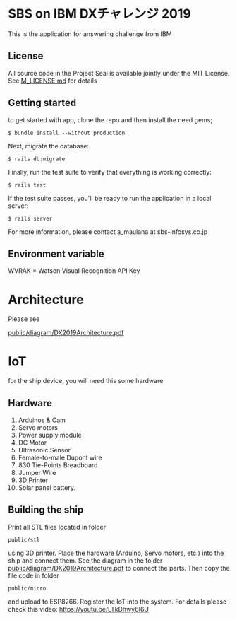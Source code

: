 # SBS on IBM DXチャレンジ 2019

This is the application for answering challenge from IBM

## License

All source code in the Project Seal is available jointly under the MIT License. See [M_LICENSE.md](M_LICENSE.md) for details

## Getting started

to get started with app, clone the repo and then install the need gems;

```
$ bundle install --without production
```

Next, migrate the database:

```
$ rails db:migrate
```

Finally, run the test suite to verify that everything is working correctly:

```
$ rails test
```

If the test suite passes, you'll be ready to run the application in a local server:

```
$ rails server
```

For more information, please contact a_maulana at sbs-infosys.co.jp

## Environment variable

WVRAK = Watson Visual Recognition API Key

# Architecture
Please see

[public/diagram/DX2019Architecture.pdf](public/diagram/DX2019Architecture.pdf)


# IoT

for the ship device, you will need this some hardware


## Hardware

1. Arduinos & Cam
2. Servo motors
3. Power supply module
4. DC Motor
5. Ultrasonic Sensor
6. Female-to-male Dupont wire
7. 830 Tie-Points Breadboard
8. Jumper Wire
9. 3D Printer
10. Solar panel battery.

## Building the ship

Print all STL files located in folder
```
public/stl
```
using 3D printer.
Place the hardware (Arduino, Servo motors, etc.) into the ship and connect them.
See the diagram in the folder
[public/diagram/DX2019Architecture.pdf](public/diagram/DX2019Architecture.pdf)
to connect the parts.
Then copy the file code in folder
```
public/micro
```
and upload to  ESP8266.
Register the IoT into the system.
For details please check this video:
https://youtu.be/LTkDhwy6I6U
